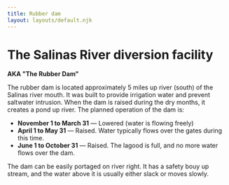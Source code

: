 ```yaml
---
title: Rubber dam
layout: layouts/default.njk
---
```


# The Salinas River diversion facility

**AKA "The Rubber Dam"**

The rubber dam is located approximately 5 miles up river (south) of the Salinas river mouth. It was built to provide irrigation water and prevent saltwater intrusion. When the dam is raised during the dry months, it creates a pond up river. The planned operation of the dam is:

- **November 1 to March 31** — Lowered (water is flowing freely)
- **April 1 to May 31** — Raised. Water typically flows over the gates during this time.
- **June 1 to October 31** — Raised. The lagood is full, and no more water flows over the dam.

The dam can be easily portaged on river right. It has a safety bouy up stream, and the water above it is usually either slack or moves slowly.
